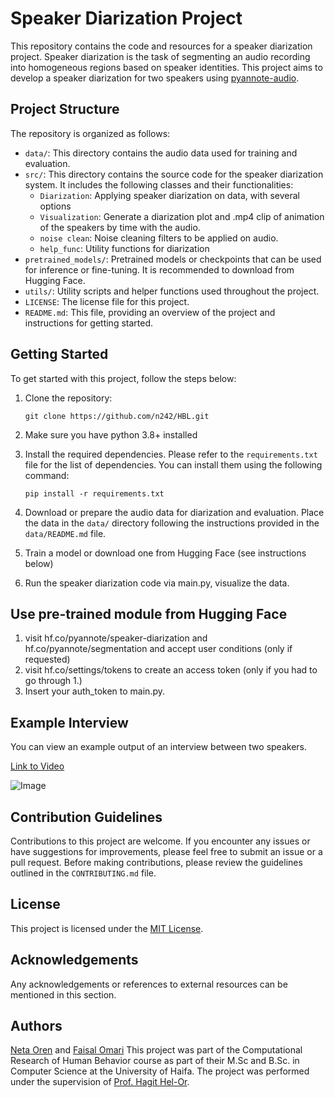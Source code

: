 # Speaker Diarization Project

This repository contains the code and resources for a speaker diarization project. Speaker diarization is the task of segmenting an audio recording into homogeneous regions based on speaker identities. 
This project aims to develop a speaker diarization for two speakers using [pyannote-audio](https://github.com/pyannote/pyannote-audio/).

## Project Structure

The repository is organized as follows:

- `data/`: This directory contains the audio data used for training and evaluation. 
- `src/`: This directory contains the source code for the speaker diarization system. It includes the following classes and their functionalities:
  - `Diarization`: Applying speaker diarization on data, with several options
  - `Visualization`: Generate a diarization plot and .mp4 clip of animation of the speakers by time with the audio. 
  - `noise clean`: Noise cleaning filters to be applied on audio. 
  - `help_func`: Utility functions for diarization 
- `pretrained_models/`: Pretrained models or checkpoints that can be used for inference or fine-tuning. It is recommended to download from Hugging Face. 
- `utils/`: Utility scripts and helper functions used throughout the project.
- `LICENSE`: The license file for this project.
- `README.md`: This file, providing an overview of the project and instructions for getting started.


## Getting Started

To get started with this project, follow the steps below:

1. Clone the repository:
    ```
    git clone https://github.com/n242/HBL.git

    ```
2. Make sure you have python 3.8+ installed 

3. Install the required dependencies. Please refer to the `requirements.txt` file for the list of dependencies. You can install them using the following command:
    ```
    pip install -r requirements.txt
    ```

4. Download or prepare the audio data for diarization and evaluation. Place the data in the `data/` directory following the instructions provided in the `data/README.md` file.

5. Train a model or download one from Hugging Face (see instructions below)

6. Run the speaker diarization code via main.py, visualize the data.

## Use pre-trained module from Hugging Face
1. visit hf.co/pyannote/speaker-diarization and hf.co/pyannote/segmentation and accept user conditions (only if requested)
2. visit hf.co/settings/tokens to create an access token (only if you had to go through 1.)
3. Insert your auth_token to main.py. 


## Example Interview
You can view an example output of an interview between two speakers. 

[Link to Video](animation_example.mp4)

![Image](interview_diarization.png)

## Contribution Guidelines

Contributions to this project are welcome. If you encounter any issues or have suggestions for improvements, please feel free to submit an issue or a pull request. Before making contributions, please review the guidelines outlined in the `CONTRIBUTING.md` file.

## License

This project is licensed under the [MIT License](LICENSE).

## Acknowledgements

Any acknowledgements or references to external resources can be mentioned in this section.

## Authors
[Neta Oren](https://github.com/n242/) and [Faisal Omari](https://github.com/faisalomari/)
 This project was part of the Computational Research of Human Behavior course as part of their M.Sc and B.Sc. in Computer Science at the University of Haifa.
The project was performed under the supervision of [Prof. Hagit Hel-Or](https://cs.haifa.ac.il/~hagit/). 

